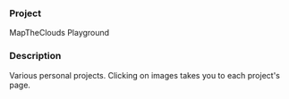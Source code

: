 ### Project

MapTheClouds Playground

### Description

Various personal projects. Clicking on images takes you to each project's page.
